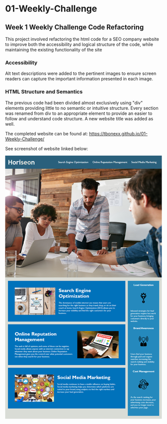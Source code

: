 # 01-Weekly-Challenge

## Week 1 Weekly Challenge Code Refactoring

This project involved refactoring the html code for a SEO company website to improve both the accessibility and logical structure of the code, while maintaining the existing functionality of the site

### Accessibility

Alt text descriptions were added to the pertinent images to ensure screen readers can capture the important information presented in each image.

### HTML Structure and Semantics

The previous code had been divided almost exclusively using "div" elements providing little to no semantic or intuitive structure. Every section was renamed from div to an appropriate element to provide an easier to follow and understand code structure. A new website title was added as well.

The completed website can be found at: https://tbonexx.github.io/01-Weekly-Challenge/

See screenshot of website linked below:

<img src="/assets/01-html-css-git-homework-demo.png" title= "Horiseon Home Page">







